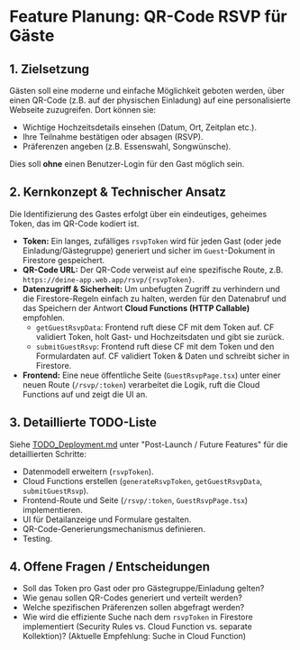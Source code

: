 # Feature Planung: QR-Code RSVP für Gäste

## 1. Zielsetzung

Gästen soll eine moderne und einfache Möglichkeit geboten werden, über einen QR-Code (z.B. auf der physischen Einladung) auf eine personalisierte Webseite zuzugreifen. Dort können sie:

*   Wichtige Hochzeitsdetails einsehen (Datum, Ort, Zeitplan etc.).
*   Ihre Teilnahme bestätigen oder absagen (RSVP).
*   Präferenzen angeben (z.B. Essenswahl, Songwünsche).

Dies soll **ohne** einen Benutzer-Login für den Gast möglich sein.

## 2. Kernkonzept & Technischer Ansatz

Die Identifizierung des Gastes erfolgt über ein eindeutiges, geheimes Token, das im QR-Code kodiert ist.

*   **Token:** Ein langes, zufälliges `rsvpToken` wird für jeden Gast (oder jede Einladung/Gästegruppe) generiert und sicher im `Guest`-Dokument in Firestore gespeichert.
*   **QR-Code URL:** Der QR-Code verweist auf eine spezifische Route, z.B. `https://deine-app.web.app/rsvp/{rsvpToken}`.
*   **Datenzugriff & Sicherheit:** Um unbefugten Zugriff zu verhindern und die Firestore-Regeln einfach zu halten, werden für den Datenabruf und das Speichern der Antwort **Cloud Functions (HTTP Callable)** empfohlen.
    *   `getGuestRsvpData`: Frontend ruft diese CF mit dem Token auf. CF validiert Token, holt Gast- und Hochzeitsdaten und gibt sie zurück.
    *   `submitGuestRsvp`: Frontend ruft diese CF mit dem Token und den Formulardaten auf. CF validiert Token & Daten und schreibt sicher in Firestore.
*   **Frontend:** Eine neue öffentliche Seite (`GuestRsvpPage.tsx`) unter einer neuen Route (`/rsvp/:token`) verarbeitet die Logik, ruft die Cloud Functions auf und zeigt die UI an.

## 3. Detaillierte TODO-Liste

Siehe [TODO_Deployment.md](./TODO_Deployment.md) unter "Post-Launch / Future Features" für die detaillierten Schritte:

*   Datenmodell erweitern (`rsvpToken`).
*   Cloud Functions erstellen (`generateRsvpToken`, `getGuestRsvpData`, `submitGuestRsvp`).
*   Frontend-Route und Seite (`/rsvp/:token`, `GuestRsvpPage.tsx`) implementieren.
*   UI für Detailanzeige und Formulare gestalten.
*   QR-Code-Generierungsmechanismus definieren.
*   Testing.

## 4. Offene Fragen / Entscheidungen

*   Soll das Token pro Gast oder pro Gästegruppe/Einladung gelten?
*   Wie genau sollen QR-Codes generiert und verteilt werden?
*   Welche spezifischen Präferenzen sollen abgefragt werden?
*   Wie wird die effiziente Suche nach dem `rsvpToken` in Firestore implementiert (Security Rules vs. Cloud Function vs. separate Kollektion)? (Aktuelle Empfehlung: Suche in Cloud Function) 